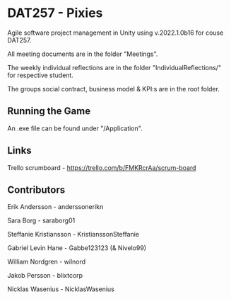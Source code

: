 # DAT257 - Pixies
Agile software project management in Unity using v.2022.1.0b16 for couse DAT257.

All meeting documents are in the folder "Meetings".

The weekly individual reflections are in the folder "IndividualReflections/<student>" for respective student.

The groups social contract, business model & KPI:s are in the root folder.
  
  ## Running the Game ##
  
  An .exe file can be found under "/Application". 
  
  ## Links ##
  
  Trello scrumboard - https://trello.com/b/FMKRcrAa/scrum-board 
  
  ## Contributors ##
  
  Erik Andersson - anderssonerikn
  
  Sara Borg - saraborg01
  
  Steffanie Kristiansson - KristianssonSteffanie
  
  Gabriel Levin Hane - Gabbe123123 (& Nivelo99)
  
  William Nordgren - wilnord
  
  Jakob Persson - blixtcorp
  
  Nicklas Wasenius - NicklasWasenius
  

